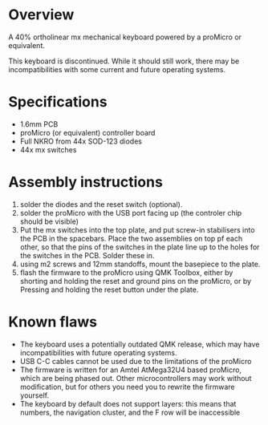 # Overview
A 40% ortholinear mx mechanical keyboard powered by a proMicro or equivalent.

This keyboard is discontinued. While it should still work, there may be incompatibilities with some current and future operating systems.

# Specifications
- 1.6mm PCB
- proMicro (or equivalent) controller board
- Full NKRO from 44x SOD-123 diodes
- 44x mx switches

# Assembly instructions
1) solder the diodes and the reset switch (optional).
2) solder the proMicro with the USB port facing up (the controler chip should be visible)
3) Put the mx switches into the top plate, and put screw-in stabilisers into the PCB in the spacebars. Place the two assemblies on top pf each other, so that the pins of the switches in the plate line up to the holes for the switches in the PCB. Solder these in.
4) using m2 screws and 12mm standoffs, mount the basepiece to the plate.
5) flash the firmware to the proMicro using QMK Toolbox, either by shorting and holding the reset and ground pins on the proMicro, or by Pressing and holding the reset button under the plate.

# Known flaws
- The keyboard uses a potentially outdated QMK release, which may have incompatibilities with future operating systems.
- USB C-C cables cannot be used due to the limitations of the proMicro
- The firmware is written for an Amtel AtMega32U4 based proMicro, which are being phased out. Other microcontrollers may work without modification, but for others you need you to rewrite the firmware yourself.
- The keyboard by default does not support layers: this means that numbers, the navigation cluster, and the F row will be inaccessible
